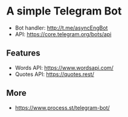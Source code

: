 A simple Telegram Bot
=====================

- Bot handler: http://t.me/asyncEngBot
- API: https://core.telegram.org/bots/api

Features
--------
- Words API: https://www.wordsapi.com/
- Quotes API: https://quotes.rest/

More
----
- https://www.process.st/telegram-bot/